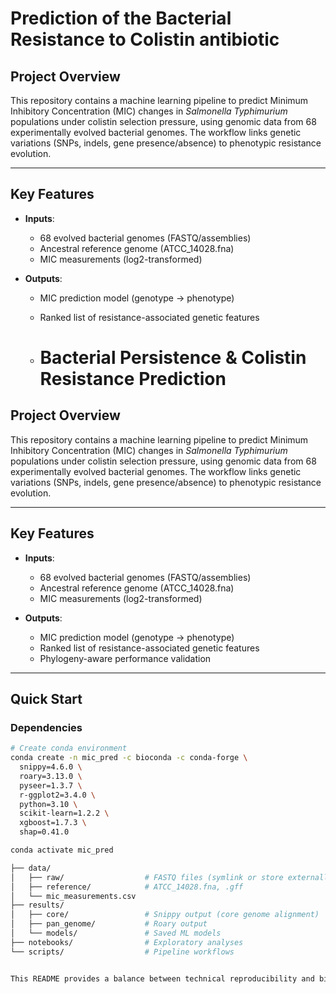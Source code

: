 # Prediction of the Bacterial Resistance to Colistin antibiotic


## Project Overview
This repository contains a machine learning pipeline to predict Minimum Inhibitory Concentration (MIC) changes in *Salmonella Typhimurium* populations under colistin selection pressure, using genomic data from 68 experimentally evolved bacterial genomes. The workflow links genetic variations (SNPs, indels, gene presence/absence) to phenotypic resistance evolution.

---

## Key Features
- **Inputs**: 
  - 68 evolved bacterial genomes (FASTQ/assemblies)
  - Ancestral reference genome (ATCC_14028.fna)
  - MIC measurements (log2-transformed)
  
- **Outputs**:
  - MIC prediction model (genotype → phenotype)
  - Ranked list of resistance-associated genetic features
  
 
  - # Bacterial Persistence & Colistin Resistance Prediction

## Project Overview
This repository contains a machine learning pipeline to predict Minimum Inhibitory Concentration (MIC) changes in *Salmonella Typhimurium* populations under colistin selection pressure, using genomic data from 68 experimentally evolved bacterial genomes. The workflow links genetic variations (SNPs, indels, gene presence/absence) to phenotypic resistance evolution.

---

## Key Features
- **Inputs**: 
  - 68 evolved bacterial genomes (FASTQ/assemblies)
  - Ancestral reference genome (ATCC_14028.fna)
  - MIC measurements (log2-transformed)
  
- **Outputs**:
  - MIC prediction model (genotype → phenotype)
  - Ranked list of resistance-associated genetic features
  - Phylogeny-aware performance validation

---

## Quick Start

### Dependencies
```bash
# Create conda environment
conda create -n mic_pred -c bioconda -c conda-forge \
  snippy=4.6.0 \
  roary=3.13.0 \
  pyseer=1.3.7 \
  r-ggplot2=3.4.0 \
  python=3.10 \
  scikit-learn=1.2.2 \
  xgboost=1.7.3 \
  shap=0.41.0

conda activate mic_pred

├── data/
│   ├── raw/                  # FASTQ files (symlink or store externally)
│   ├── reference/            # ATCC_14028.fna, .gff
│   └── mic_measurements.csv  
├── results/
│   ├── core/                 # Snippy output (core genome alignment)
│   ├── pan_genome/           # Roary output
│   └── models/               # Saved ML models
├── notebooks/                # Exploratory analyses
└── scripts/                  # Pipeline workflows


This README provides a balance between technical reproducibility and biological interpretation, critical for translational antimicrobial resistance studies. Let me know if you need implementation support for any component!
